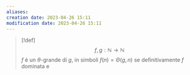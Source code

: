 ```yaml
---
aliases: 
creation date: 2023-04-26 15:11
modification date: 2023-04-26 15:11
---
```


>[!def]
>$$ f,g : \mathbb{N} \to \mathbb{N} $$
>$f$ è un $\theta$-grande di $g$, in simboli $f(n) = \Theta(g,n)$ se definitivamente $f$ dominata e 



